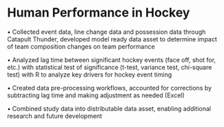 # Human Performance in Hockey
•	Collected event data, line change data and possession data through Catapult Thunder, developed model ready data asset to determine impact of team composition changes on team performance

•	Analyzed lag time between significant hockey events (face off, shot for, etc.) with statistical test of significance (t-test, variance test, chi-square test) with R to analyze key drivers for hockey event timing

•	Created data pre-processing workflows, accounted for corrections by subtracting lag time and making adjustment as needed (Excel)

•	Combined study data into distributable data asset, enabling additional research and future development
